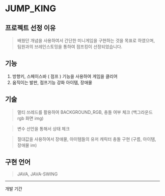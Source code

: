 # JUMP_KING

## 프로젝트 선정 이유
> 배웠던 개념을 사용하여서 간단한 미니게임을 구현하는 것을 목표로 하였으며, 팀원과의 브레인스토밍을 통하여 점프킹이 선정되었습니다.


## 기능
1. 방향키, 스페이스바 ( 점프 ) 기능을 사용하여 게임을 클리어
2. 움직이는 발판, 점프기능 강화 아이템, 장애물

## 기술
> 멀티 쓰레드를 활용하여 BACKGROUND_RGB, 충돌 여부 체크
(백그라운드 rgb 화면 img)

> 변수 선언을 통해서 상태 체크


> 절대값을 사용하여서 장애물, 아이템들의 유저 캐릭터 충돌 구현
(구름, 아이템, 장애물 im)


## 구현 언어
> JAVA, JAVA-SWING
---------
개발 기간

